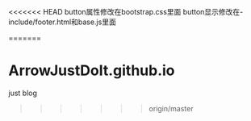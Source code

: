 <<<<<<< HEAD
button属性修改在bootstrap.css里面
button显示修改在-include/footer.html和base.js里面

=======
# ArrowJustDoIt.github.io
just blog
>>>>>>> origin/master
